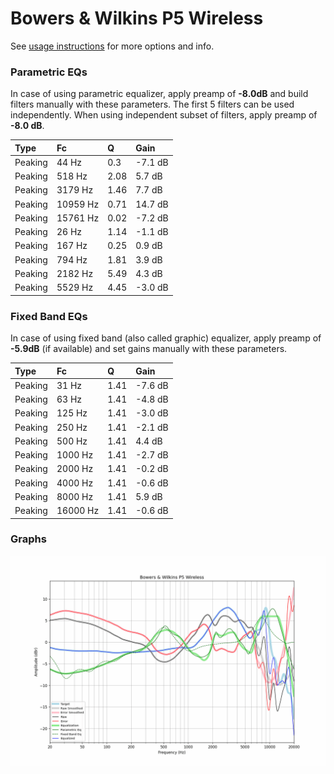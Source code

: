 # Bowers & Wilkins P5 Wireless
See [usage instructions](https://github.com/jaakkopasanen/AutoEq#usage) for more options and info.

### Parametric EQs
In case of using parametric equalizer, apply preamp of **-8.0dB** and build filters manually
with these parameters. The first 5 filters can be used independently.
When using independent subset of filters, apply preamp of **-8.0 dB**.

| Type    | Fc       |    Q | Gain    |
|:--------|:---------|:-----|:--------|
| Peaking | 44 Hz    | 0.3  | -7.1 dB |
| Peaking | 518 Hz   | 2.08 | 5.7 dB  |
| Peaking | 3179 Hz  | 1.46 | 7.7 dB  |
| Peaking | 10959 Hz | 0.71 | 14.7 dB |
| Peaking | 15761 Hz | 0.02 | -7.2 dB |
| Peaking | 26 Hz    | 1.14 | -1.1 dB |
| Peaking | 167 Hz   | 0.25 | 0.9 dB  |
| Peaking | 794 Hz   | 1.81 | 3.9 dB  |
| Peaking | 2182 Hz  | 5.49 | 4.3 dB  |
| Peaking | 5529 Hz  | 4.45 | -3.0 dB |

### Fixed Band EQs
In case of using fixed band (also called graphic) equalizer, apply preamp of **-5.9dB**
(if available) and set gains manually with these parameters.

| Type    | Fc       |    Q | Gain    |
|:--------|:---------|:-----|:--------|
| Peaking | 31 Hz    | 1.41 | -7.6 dB |
| Peaking | 63 Hz    | 1.41 | -4.8 dB |
| Peaking | 125 Hz   | 1.41 | -3.0 dB |
| Peaking | 250 Hz   | 1.41 | -2.1 dB |
| Peaking | 500 Hz   | 1.41 | 4.4 dB  |
| Peaking | 1000 Hz  | 1.41 | -2.7 dB |
| Peaking | 2000 Hz  | 1.41 | -0.2 dB |
| Peaking | 4000 Hz  | 1.41 | -0.6 dB |
| Peaking | 8000 Hz  | 1.41 | 5.9 dB  |
| Peaking | 16000 Hz | 1.41 | -0.6 dB |

### Graphs
![](./Bowers%20&%20Wilkins%20P5%20Wireless.png)